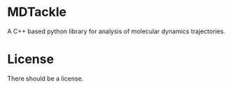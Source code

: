 # MDTackle
A C++ based python library for analysis of molecular dynamics trajectories.
# License
There should be a license.
